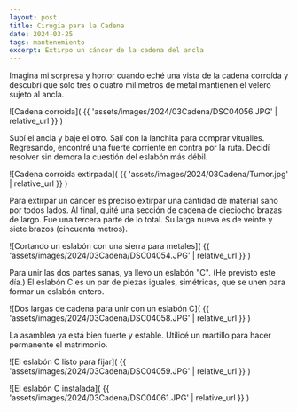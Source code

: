 ```yaml
---
layout: post
title: Cirugía para la Cadena
date: 2024-03-25
tags: mantenemiento
excerpt: Extirpo un cáncer de la cadena del ancla
---
```


Imagina mi sorpresa y horror cuando eché una vista de la cadena corroída y
descubrí que sólo tres o cuatro milímetros de metal mantienen el velero
sujeto al ancla.

![Cadena corroída](
  {{ 'assets/images/2024/03Cadena/DSC04056.JPG' | relative_url }}
)

Subí el ancla y baje el otro. Salí con la lanchita para comprar
vitualles. Regresando, encontré una fuerte corriente en contra por la
ruta. Decidí resolver sin demora la cuestión del eslabón más débil.

![Cadena corroída extirpada](
  {{ 'assets/images/2024/03Cadena/Tumor.jpg' | relative_url }}
)

Para extirpar un cáncer es preciso extirpar una cantidad de material sano por
todos lados. Al final, quité una sección de cadena de dieciocho brazas de
largo. Fue una tercera parte de lo total. Su larga nueva es de veinte y siete
brazos (cincuenta metros).

![Cortando un eslabón con una sierra para metales](
  {{ 'assets/images/2024/03Cadena/DSC04054.JPG' | relative_url }}
)

Para unir las dos partes sanas, ya llevo un eslabón "C".
(He previsto este día.)
El eslabón C es un par de piezas iguales, simétricas, que se unen
para formar un eslabón entero.

![Dos largas de cadena para unir con un eslabón C](
  {{ 'assets/images/2024/03Cadena/DSC04058.JPG' | relative_url }}
)

La asamblea ya está bien fuerte y estable.
Utilicé un martillo para hacer permanente el matrimonio.

![El eslabón C listo para fijar](
  {{ 'assets/images/2024/03Cadena/DSC04059.JPG' | relative_url }}
)

![El eslabón C instalada](
  {{ 'assets/images/2024/03Cadena/DSC04061.JPG' | relative_url }}
)


